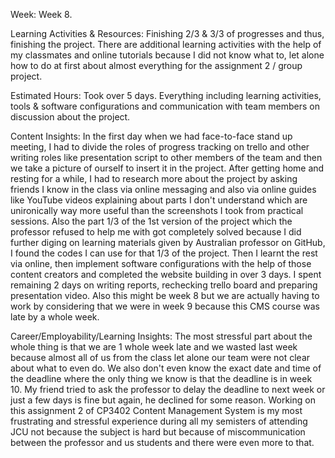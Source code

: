 Week: Week 8.

Learning Activities & Resources: Finishing 2/3 & 3/3 of progresses and thus, finishing the project. There are additional learning activities with the help of my classmates and online tutorials because I did not know what to, let alone how to do at first about almost everything for the assignment 2 / group project.

Estimated Hours: Took over 5 days. Everything including learning activities, tools & software configurations and communication with team members on discussion about the project.

Content Insights: In the first day when we had face-to-face stand up meeting, I had to divide the roles of progress tracking on trello and other writing roles like presentation script to other members of the team and then we take a picture of ourself to insert it in the project. After getting home and resting for a while, I had to research more about the project by asking friends I know in the class via online messaging and also via online guides like YouTube videos explaining about parts I don't understand which are unironically way more useful than the screenshots I took from practical sessions. Also the part 1/3 of the 1st version of the project which the professor refused to help me with got completely solved because I did further diging on learning materials given by Australian professor on GitHub, I found the codes I can use for that 1/3 of the project. Then I learnt the rest via online, then implement software configurations with the help of those content creators and completed the website building in over 3 days. I spent remaining 2 days on writing reports, rechecking trello board and preparing presentation video. Also this might be week 8 but we are actually having to work by considering that we were in week 9 because this CMS course was late by a whole week.

Career/Employability/Learning Insights: The most stressful part about the whole thing is that we are 1 whole week late and we wasted last week because almost all of us from the class let alone our team were not clear about what to even do. We also don't even know the exact date and time of the deadline where the only thing we know is that the deadline is in week 10. My friend tried to ask the professor to delay the deadline to next week or just a few days is fine but again, he declined for some reason. Working on this assignment 2 of CP3402 Content Management System is my most frustrating and stressful experience during all my semisters of attending JCU not because the subject is hard but because of miscommunication between the professor and us students and there were even more to that.
